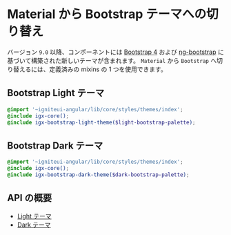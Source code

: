 # Material から Bootstrap テーマへの切り替え
バージョン `9.0` 以降、コンポーネントには [Bootstrap 4](https://getbootstrap.com/)  および [ng-bootstrap](https://ng-bootstrap.github.io/#/home) に基づいて構築された新しいテーマが含まれます。
`Material` から `Bootstrap` へ切り替えるには、定義済みの mixins の 1 つを使用できます。

## Bootstrap Light テーマ
```scss
@import '~igniteui-angular/lib/core/styles/themes/index';
@include igx-core();
@include igx-bootstrap-light-theme($light-bootstrap-palette);
```

## Bootstrap Dark テーマ
```scss
@import '~igniteui-angular/lib/core/styles/themes/index';
@include igx-core();
@include igx-bootstrap-dark-theme($dark-bootstrap-palette);
```

## API の概要
* [Light テーマ]({environment:sassApiUrl}/index.html#mixin-igx-bootstrap-light-theme)
* [Dark テーマ]({environment:sassApiUrl}/index.html#mixin-igx-bootstrap-dark-theme)
